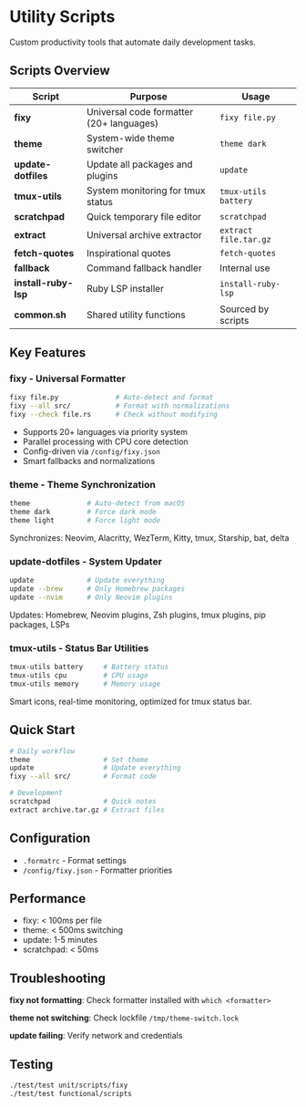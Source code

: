 # Utility Scripts

Custom productivity tools that automate daily development tasks.

## Scripts Overview

| Script               | Purpose                                  | Usage                 |
| -------------------- | ---------------------------------------- | --------------------- |
| **fixy**             | Universal code formatter (20+ languages) | `fixy file.py`        |
| **theme**            | System-wide theme switcher               | `theme dark`          |
| **update-dotfiles**  | Update all packages and plugins          | `update`              |
| **tmux-utils**       | System monitoring for tmux status        | `tmux-utils battery`  |
| **scratchpad**       | Quick temporary file editor              | `scratchpad`          |
| **extract**          | Universal archive extractor              | `extract file.tar.gz` |
| **fetch-quotes**     | Inspirational quotes                     | `fetch-quotes`        |
| **fallback**         | Command fallback handler                 | Internal use          |
| **install-ruby-lsp** | Ruby LSP installer                       | `install-ruby-lsp`    |
| **common.sh**        | Shared utility functions                 | Sourced by scripts    |

## Key Features

### fixy - Universal Formatter

```bash
fixy file.py              # Auto-detect and format
fixy --all src/           # Format with normalizations
fixy --check file.rs      # Check without modifying
```

- Supports 20+ languages via priority system
- Parallel processing with CPU core detection
- Config-driven via `/config/fixy.json`
- Smart fallbacks and normalizations

### theme - Theme Synchronization

```bash
theme              # Auto-detect from macOS
theme dark         # Force dark mode
theme light        # Force light mode
```

Synchronizes: Neovim, Alacritty, WezTerm, Kitty, tmux, Starship, bat, delta

### update-dotfiles - System Updater

```bash
update             # Update everything
update --brew      # Only Homebrew packages
update --nvim      # Only Neovim plugins
```

Updates: Homebrew, Neovim plugins, Zsh plugins, tmux plugins, pip packages, LSPs

### tmux-utils - Status Bar Utilities

```bash
tmux-utils battery     # Battery status
tmux-utils cpu         # CPU usage
tmux-utils memory      # Memory usage
```

Smart icons, real-time monitoring, optimized for tmux status bar.

## Quick Start

```bash
# Daily workflow
theme                  # Set theme
update                 # Update everything
fixy --all src/        # Format code

# Development
scratchpad             # Quick notes
extract archive.tar.gz # Extract files
```

## Configuration

- `.formatrc` - Format settings
- `/config/fixy.json` - Formatter priorities

## Performance

- fixy: < 100ms per file
- theme: < 500ms switching
- update: 1-5 minutes
- scratchpad: < 50ms

## Troubleshooting

**fixy not formatting**: Check formatter installed with `which <formatter>`

**theme not switching**: Check lockfile `/tmp/theme-switch.lock`

**update failing**: Verify network and credentials

## Testing

```bash
./test/test unit/scripts/fixy
./test/test functional/scripts
```
